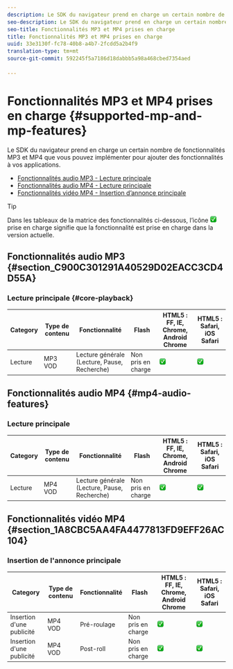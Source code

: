 ```yaml
---
description: Le SDK du navigateur prend en charge un certain nombre de fonctionnalités MP3 et MP4 que vous pouvez implémenter pour ajouter des fonctionnalités à vos applications.
seo-description: Le SDK du navigateur prend en charge un certain nombre de fonctionnalités MP3 et MP4 que vous pouvez implémenter pour ajouter des fonctionnalités à vos applications.
seo-title: Fonctionnalités MP3 et MP4 prises en charge
title: Fonctionnalités MP3 et MP4 prises en charge
uuid: 33e3130f-fc78-40b8-a4b7-2fcdd5a2b4f9
translation-type: tm+mt
source-git-commit: 592245f5a7186d18dabbb5a98a468cbed7354aed

---
```



# Fonctionnalités MP3 et MP4 prises en charge {#supported-mp-and-mp-features}

Le SDK du navigateur prend en charge un certain nombre de fonctionnalités MP3 et MP4 que vous pouvez implémenter pour ajouter des fonctionnalités à vos applications.
* [Fonctionnalités audio MP3 - Lecture principale](#core-playback)
* [Fonctionnalités audio MP4 - Lecture principale](#mp4-audio-features)
* [Fonctionnalités vidéo MP4 - Insertion d’annonce principale](#section_1A8CBC5AA4FA4477813FD9EFF26AC104)

>[!TIP]
>
>Dans les tableaux de la matrice des fonctionnalités ci-dessous, l’icône ![](assets/supported15.png) prise en charge signifie que la fonctionnalité est prise en charge dans la version actuelle.

## Fonctionnalités audio MP3 {#section_C900C301291A40529D02EACC3CD4D55A}

### Lecture principale {#core-playback}

| Category | Type de contenu | Fonctionnalité | Flash | HTML5 : FF, IE, Chrome, Android Chrome | HTML5 : Safari, iOS Safari |
|--- |--- |--- |--- |--- |--- |
| Lecture | MP3 VOD | Lecture générale (Lecture, Pause, Recherche) | Non pris en charge | ![icône prise en charge](assets/supported15.png) | ![icône prise en charge](assets/supported15.png) |

## Fonctionnalités audio MP4 {#mp4-audio-features}

### Lecture principale

| Category | Type de contenu | Fonctionnalité | Flash | HTML5 : FF, IE, Chrome, Android Chrome | HTML5 : Safari, iOS Safari |
|--- |--- |--- |--- |--- |--- |
| Lecture | MP4 VOD | Lecture générale (Lecture, Pause, Recherche) | Non pris en charge | ![icône prise en charge](assets/supported15.png) | ![icône prise en charge](assets/supported15.png) |

## Fonctionnalités vidéo MP4 {#section_1A8CBC5AA4FA4477813FD9EFF26AC104}

### Insertion de l&#39;annonce principale

| Category | Type de contenu | Fonctionnalité | Flash | HTML5 : FF, IE, Chrome, Android Chrome | HTML5 : Safari, iOS Safari |
|--- |--- |--- |--- |--- |--- |
| Insertion d&#39;une publicité | MP4 VOD | Pré-roulage | Non pris en charge | ![icône prise en charge](assets/supported15.png) | ![icône prise en charge](assets/supported15.png) |
| Insertion d&#39;une publicité | MP4 VOD | Post-roll | Non pris en charge | ![icône prise en charge](assets/supported15.png) | ![icône prise en charge](assets/supported15.png) |